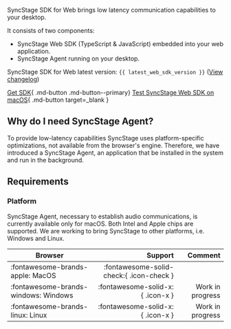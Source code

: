 SyncStage SDK for Web brings low latency communication capabilities to your desktop.

It consists of two components:

* SyncStage Web SDK (TypeScript & JavaScript) embedded into your web application.
* SyncStage Agent running on your desktop.

SyncStage SDK for Web latest version: `{{ latest_web_sdk_version }}` ([View changelog](changelog.md))

[Get SDK](quickstart.md){ .md-button .md-button--primary}
[Test SyncStage Web SDK on macOS](https://github.com/opensesamemedia/syncstage-sdk-npm-package-tester){ .md-button target=_blank }

## Why do I need SyncStage Agent?

To provide low-latency capabilities SyncStage uses platform-specific optimizations, not available from the browser's engine. Therefore, we have introduced a SyncStage Agent, an application that be installed in the system and run in the background.

## Requirements

### Platform

SyncStage Agent, necessary to establish audio communications, is currently available only for macOS. Both Intel and Apple chips are supported. We are working to bring SyncStage to other platforms, i.e. Windows and Linux.

| Browser                              | Support                        |       Comment             |
| ------------------------------------ | -----------------------------: | ------------------------: |
| :fontawesome-brands-apple: MacOS     |  :fontawesome-solid-check:{ .icon-check }     |                           |
| :fontawesome-brands-windows: Windows  |  :fontawesome-solid-x:{ .icon-x }         |   Work in progress        |
| :fontawesome-brands-linux: Linux     |  :fontawesome-solid-x:{ .icon-x }         |   Work in progress        |
